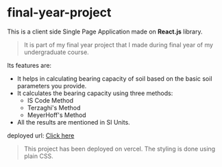 # final-year-project
This is a client side Single Page Application made on **React.js** library.

> It is part of my final year project that I made during final year of my undergraduate course.

Its features are:

- It helps in calculating bearing capacity of soil based on the basic soil parameters you provide.
- It calculates the bearing capacity using three methods:
  - IS Code Method
  - Terzaghi's Method
  - MeyerHoff's Method
- All the results are mentioned in SI Units.


deployed url: [Click here](https://final-year-project-alpha.vercel.app/)
> This project has been deployed on vercel.
> The styling is done using plain CSS.
